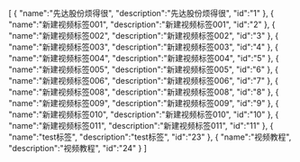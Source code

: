 [
	{
		"name":"先达股份烦得很",
		"description":"先达股份烦得很",
		"id":"1"
	},
	{
		"name":"新建视频标签001",
		"description":"新建视频标签001",
		"id":"2"
	},
	{
		"name":"新建视频标签002",
		"description":"新建视频标签002",
		"id":"3"
	},
	{
		"name":"新建视频标签003",
		"description":"新建视频标签003",
		"id":"4"
	},
	{
		"name":"新建视频标签004",
		"description":"新建视频标签004",
		"id":"5"
	},
	{
		"name":"新建视频标签005",
		"description":"新建视频标签005",
		"id":"6"
	},
	{
		"name":"新建视频标签006",
		"description":"新建视频标签006",
		"id":"7"
	},
	{
		"name":"新建视频标签008",
		"description":"新建视频标签008",
		"id":"8"
	},
	{
		"name":"新建视频标签009",
		"description":"新建视频标签009",
		"id":"9"
	},
	{
		"name":"新建视频标签010",
		"description":"新建视频标签010",
		"id":"10"
	},
	{
		"name":"新建视频标签011",
		"description":"新建视频标签011",
		"id":"11"
	},
	{
		"name":"test标签",
		"description":"test标签",
		"id":"23"
	},
	{
		"name":"视频教程",
		"description":"视频教程",
		"id":"24"
	}
]